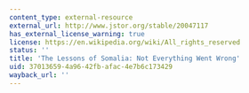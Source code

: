 ```yaml
---
content_type: external-resource
external_url: http://www.jstor.org/stable/20047117
has_external_license_warning: true
license: https://en.wikipedia.org/wiki/All_rights_reserved
status: ''
title: 'The Lessons of Somalia: Not Everything Went Wrong'
uid: 37013659-4a96-42fb-afac-4e7b6c173429
wayback_url: ''
---
```

